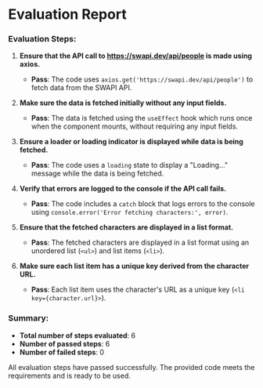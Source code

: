 # Evaluation Report

### Evaluation Steps:

1. **Ensure that the API call to https://swapi.dev/api/people is made using axios.**
   - **Pass**: The code uses `axios.get('https://swapi.dev/api/people')` to fetch data from the SWAPI API.

2. **Make sure the data is fetched initially without any input fields.**
   - **Pass**: The data is fetched using the `useEffect` hook which runs once when the component mounts, without requiring any input fields.

3. **Ensure a loader or loading indicator is displayed while data is being fetched.**
   - **Pass**: The code uses a `loading` state to display a "Loading..." message while the data is being fetched.

4. **Verify that errors are logged to the console if the API call fails.**
   - **Pass**: The code includes a `catch` block that logs errors to the console using `console.error('Error fetching characters:', error)`.

5. **Ensure that the fetched characters are displayed in a list format.**
   - **Pass**: The fetched characters are displayed in a list format using an unordered list (`<ul>`) and list items (`<li>`).

6. **Make sure each list item has a unique key derived from the character URL.**
   - **Pass**: Each list item uses the character's URL as a unique key (`<li key={character.url}>`).

### Summary:
- **Total number of steps evaluated**: 6
- **Number of passed steps**: 6
- **Number of failed steps**: 0

All evaluation steps have passed successfully. The provided code meets the requirements and is ready to be used.